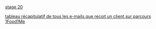[stage 20](https://gitlab.com/1food1me/front-end/-/issues?scope=all&utf8=%E2%9C%93&state=opened&milestone_title=Stage%20DEV)

[tableau récapitulatif de tous les e-mails que recoit un client sur parcours 1Food1Me](https://docs.google.com/spreadsheets/d/15JLSKTbnKL-bn23RmIr_Mmo4oaNWYcS0o7s_lIC8Ha4/edit#gid=0)